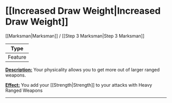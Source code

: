 # [[Increased Draw Weight|Increased Draw Weight]]
[[Marksman|Marksman]] / [[Step 3 Marksman|Step 3 Marksman]]

| Type | 
| --- |
| Feature | 

<u>**Description:**</u> Your physicality allows you to get more out of larger ranged weapons.

<u>**Effect:**</u> You add your [[Strength|Strength]] to your attacks with Heavy Ranged Weapons


---
